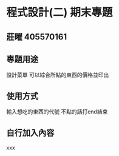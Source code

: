 # 程式設計(二) 期末專題
## 莊曜 405570161

## 專題用途
設計菜單 可以綜合所點的東西的價格並印出

## 使用方式
輸入想吃的東西的代號 不點的話打end結束

## 自行加入內容
xxx